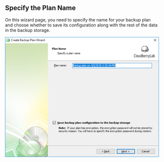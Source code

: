 ## Specify the Plan Name

On this wizard page, you need to specify the name for your backup plan and choose whether to save its configuration along with the rest of the data in the backup storage.

![](/assets/backup-wizard-plan-name.png)

